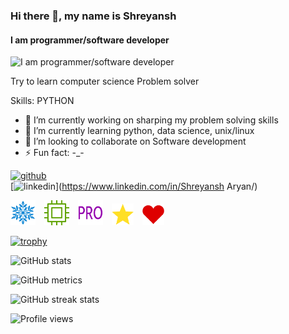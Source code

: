 ### Hi there 👋, my name is Shreyansh
#### I am programmer/software developer
![I am programmer/software developer](https://pbs.twimg.com/media/FXyHIAjUYAI5vxg?format=jpg&name=small)

Try to learn computer science 
Problem solver



Skills: PYTHON

- 🔭 I’m currently working on sharping my problem solving skills 
- 🌱 I’m currently learning python, data science, unix/linux  
- 👯 I’m looking to collaborate on Software development 
- ⚡ Fun fact: -_- 


[<img src='https://cdn.jsdelivr.net/npm/simple-icons@3.0.1/icons/github.svg' alt='github' height='40'>](https://github.com/0Ptic0P)  
[<img src='https://cdn.jsdelivr.net/npm/simple-icons@3.0.1/icons/linkedin.svg' alt='linkedin' height='40'>](https://www.linkedin.com/in/Shreyansh Aryan/)  

<a href='https://archiveprogram.github.com/'><img src='https://raw.githubusercontent.com/acervenky/animated-github-badges/master/assets/acbadge.gif' width='40' height='40'></a> <a href='https://docs.github.com/en/developers'><img src='https://raw.githubusercontent.com/acervenky/animated-github-badges/master/assets/devbadge.gif' width='40' height='40'></a> <a href='https://github.com/pricing'><img src='https://raw.githubusercontent.com/acervenky/animated-github-badges/master/assets/pro.gif' width='40' height='40'></a> <a href='https://stars.github.com/'><img src='https://raw.githubusercontent.com/acervenky/animated-github-badges/master/assets/starbadge.gif' width='35' height='35'></a> <a href='https://docs.github.com/en/github/supporting-the-open-source-community-with-github-sponsors'><img src='https://raw.githubusercontent.com/acervenky/animated-github-badges/master/assets/sponsorbadge.gif' width='35' height='35'></a> 

[![trophy](https://github-profile-trophy.vercel.app/?username=0Ptic0P)](https://github.com/ryo-ma/github-profile-trophy)

![GitHub stats](https://github-readme-stats.vercel.app/api?username=0Ptic0P&show_icons=true)  

![GitHub metrics](https://metrics.lecoq.io/0Ptic0P)  

![GitHub streak stats](https://github-readme-streak-stats.herokuapp.com/?user=0Ptic0P)  

![Profile views](https://gpvc.arturio.dev/0Ptic0P)  
